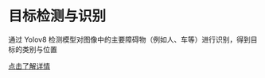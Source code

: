 # 目标检测与识别  
通过 Yolov8 检测模型对图像中的主要障碍物（例如人、车等）进行识别，得到目标的类别与位置  

[点击了解详情](http://gitlab.robosense.cn/super_sensor_sdk/ros2_sdk/perception) 